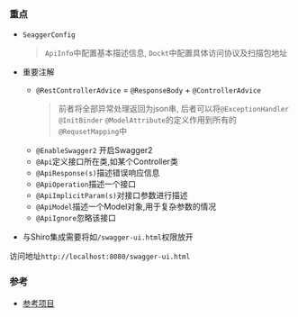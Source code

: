 
### 重点
- `SeaggerConfig`
    > `ApiInfo`中配置基本描述信息, `Dockt`中配置具体访问协议及扫描包地址
- 重要注解
    - `@RestControllerAdvice` = `@ResponseBody` + `@ControllerAdvice`
        >前者将全部异常处理返回为json串, 后者可以将`@ExceptionHandler` `@InitBinder` `@ModelAttribute`的定义作用到所有的`@RequsetMapping`中
    - `@EnableSwagger2` 开启Swagger2 
    - `@Api`定义接口所在类,如某个Controller类
    - `@ApiResponse(s)`描述错误响应信息
    - `@ApiOperation`描述一个接口
    - `@ApiImplicitParam(s)`对接口参数进行描述    
    - `@ApiModel`描述一个Model对象,用于复杂参数的情况
    - `@ApiIgnore`忽略该接口

- 与Shiro集成需要将如`/swagger-ui.html`权限放开

访问地址`http://localhost:8080/swagger-ui.html`

### 参考
- [参考项目](https://www.xncoding.com/2017/07/08/spring/sb-swagger2.html)